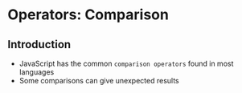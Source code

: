 # Operators: Comparison
## Introduction

* JavaScript has the common `comparison operators` found in most languages
* Some comparisons can give unexpected results